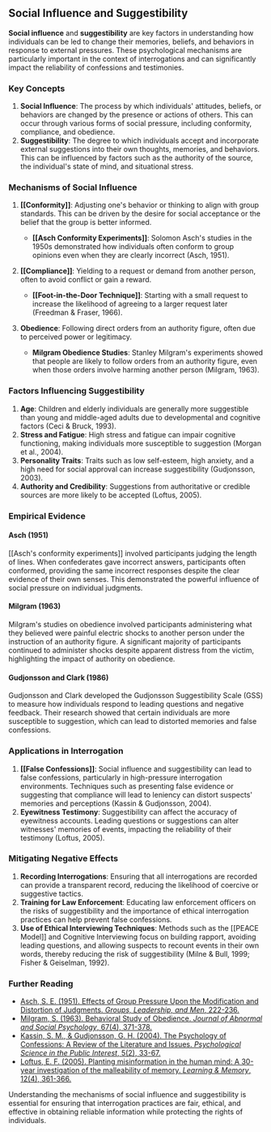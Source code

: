 ## Social Influence and Suggestibility

**Social influence** and **suggestibility** are key factors in understanding how individuals can be led to change their memories, beliefs, and behaviors in response to external pressures. These psychological mechanisms are particularly important in the context of interrogations and can significantly impact the reliability of confessions and testimonies.

### Key Concepts

1. **Social Influence**: The process by which individuals' attitudes, beliefs, or behaviors are changed by the presence or actions of others. This can occur through various forms of social pressure, including conformity, compliance, and obedience.
2. **Suggestibility**: The degree to which individuals accept and incorporate external suggestions into their own thoughts, memories, and behaviors. This can be influenced by factors such as the authority of the source, the individual's state of mind, and situational stress.

### Mechanisms of Social Influence

1. **[[Conformity]]**: Adjusting one's behavior or thinking to align with group standards. This can be driven by the desire for social acceptance or the belief that the group is better informed.
   - **[[Asch Conformity Experiments]]**: Solomon Asch's studies in the 1950s demonstrated how individuals often conform to group opinions even when they are clearly incorrect (Asch, 1951).

2. **[[Compliance]]**: Yielding to a request or demand from another person, often to avoid conflict or gain a reward.
   - **[[Foot-in-the-Door Technique]]**: Starting with a small request to increase the likelihood of agreeing to a larger request later (Freedman & Fraser, 1966).

3. **Obedience**: Following direct orders from an authority figure, often due to perceived power or legitimacy.
   - **Milgram Obedience Studies**: Stanley Milgram's experiments showed that people are likely to follow orders from an authority figure, even when those orders involve harming another person (Milgram, 1963).

### Factors Influencing Suggestibility

1. **Age**: Children and elderly individuals are generally more suggestible than young and middle-aged adults due to developmental and cognitive factors (Ceci & Bruck, 1993).
2. **Stress and Fatigue**: High stress and fatigue can impair cognitive functioning, making individuals more susceptible to suggestion (Morgan et al., 2004).
3. **Personality Traits**: Traits such as low self-esteem, high anxiety, and a high need for social approval can increase suggestibility (Gudjonsson, 2003).
4. **Authority and Credibility**: Suggestions from authoritative or credible sources are more likely to be accepted (Loftus, 2005).

### Empirical Evidence

#### Asch (1951)

[[Asch's conformity experiments]] involved participants judging the length of lines. When confederates gave incorrect answers, participants often conformed, providing the same incorrect responses despite the clear evidence of their own senses. This demonstrated the powerful influence of social pressure on individual judgments.

#### Milgram (1963)

Milgram's studies on obedience involved participants administering what they believed were painful electric shocks to another person under the instruction of an authority figure. A significant majority of participants continued to administer shocks despite apparent distress from the victim, highlighting the impact of authority on obedience.

#### Gudjonsson and Clark (1986)

Gudjonsson and Clark developed the Gudjonsson Suggestibility Scale (GSS) to measure how individuals respond to leading questions and negative feedback. Their research showed that certain individuals are more susceptible to suggestion, which can lead to distorted memories and false confessions.

### Applications in Interrogation

1. **[[False Confessions]]**: Social influence and suggestibility can lead to false confessions, particularly in high-pressure interrogation environments. Techniques such as presenting false evidence or suggesting that compliance will lead to leniency can distort suspects' memories and perceptions (Kassin & Gudjonsson, 2004).
2. **Eyewitness Testimony**: Suggestibility can affect the accuracy of eyewitness accounts. Leading questions or suggestions can alter witnesses' memories of events, impacting the reliability of their testimony (Loftus, 2005).

### Mitigating Negative Effects

1. **Recording Interrogations**: Ensuring that all interrogations are recorded can provide a transparent record, reducing the likelihood of coercive or suggestive tactics.
2. **Training for Law Enforcement**: Educating law enforcement officers on the risks of suggestibility and the importance of ethical interrogation practices can help prevent false confessions.
3. **Use of Ethical Interviewing Techniques**: Methods such as the [[PEACE Model]] and Cognitive Interviewing focus on building rapport, avoiding leading questions, and allowing suspects to recount events in their own words, thereby reducing the risk of suggestibility (Milne & Bull, 1999; Fisher & Geiselman, 1992).

### Further Reading

- [Asch, S. E. (1951). Effects of Group Pressure Upon the Modification and Distortion of Judgments. *Groups, Leadership, and Men*, 222-236.](https://psycnet.apa.org/doi/10.1037/10022-018)
- [Milgram, S. (1963). Behavioral Study of Obedience. *Journal of Abnormal and Social Psychology*, 67(4), 371-378.](https://psycnet.apa.org/doi/10.1037/h0040525)
- [Kassin, S. M., & Gudjonsson, G. H. (2004). The Psychology of Confessions: A Review of the Literature and Issues. *Psychological Science in the Public Interest*, 5(2), 33-67.](https://journals.sagepub.com/doi/10.1111/j.1529-1006.2004.00016.x)
- [Loftus, E. F. (2005). Planting misinformation in the human mind: A 30-year investigation of the malleability of memory. *Learning & Memory*, 12(4), 361-366.](https://www.ncbi.nlm.nih.gov/pmc/articles/PMC1369517/)

Understanding the mechanisms of social influence and suggestibility is essential for ensuring that interrogation practices are fair, ethical, and effective in obtaining reliable information while protecting the rights of individuals.